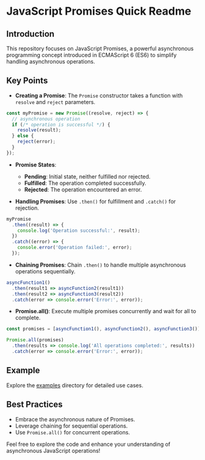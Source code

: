 # JavaScript Promises Quick Readme

## Introduction

This repository focuses on JavaScript Promises, a powerful asynchronous programming concept introduced in ECMAScript 6 (ES6) to simplify handling asynchronous operations.

## Key Points

- **Creating a Promise**: The `Promise` constructor takes a function with `resolve` and `reject` parameters.

```javascript
const myPromise = new Promise((resolve, reject) => {
  // asynchronous operation
  if (/* operation is successful */) {
    resolve(result);
  } else {
    reject(error);
  }
});
```

- **Promise States**:
  - **Pending**: Initial state, neither fulfilled nor rejected.
  - **Fulfilled**: The operation completed successfully.
  - **Rejected**: The operation encountered an error.

- **Handling Promises**: Use `.then()` for fulfillment and `.catch()` for rejection.

```javascript
myPromise
  .then((result) => {
    console.log('Operation successful:', result);
  })
  .catch((error) => {
    console.error('Operation failed:', error);
  });
```

- **Chaining Promises**: Chain `.then()` to handle multiple asynchronous operations sequentially.

```javascript
asyncFunction1()
  .then(result1 => asyncFunction2(result1))
  .then(result2 => asyncFunction3(result2))
  .catch(error => console.error('Error:', error));
```

- **Promise.all()**: Execute multiple promises concurrently and wait for all to complete.

```javascript
const promises = [asyncFunction1(), asyncFunction2(), asyncFunction3()];

Promise.all(promises)
  .then(results => console.log('All operations completed:', results))
  .catch(error => console.error('Error:', error));
```

## Example

Explore the [examples](examples/) directory for detailed use cases.

## Best Practices

- Embrace the asynchronous nature of Promises.
- Leverage chaining for sequential operations.
- Use `Promise.all()` for concurrent operations.

Feel free to explore the code and enhance your understanding of asynchronous JavaScript operations!
